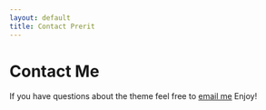 ```yaml
---
layout: default
title: Contact Prerit
---
```


<div class="container" id="contact">
  <h1 class="pageTitle">Contact Me</h1>
    <p>If you have questions about the theme feel free to <a href="mailto:prerit2010@gmail.com">email me</a> Enjoy!</p>
  </div>
  <!-- <form action="http://formspree.io/brimaidesigns@gmail.com" method="POST">
    <label for="name">Name</label>    
    <input type="text" id="name" name="name" class="full-width"><br>
    <label for="email">Email Address</label>
    <input type="email" id="email" name="_replyto" class="full-width"><br>
    <label for="message">Message</label>
    <textarea name="message" id="message" cols="30" rows="10" class="full-width"></textarea><br>
    <input type="submit" value="Send" class="button">
  </form> -->
</div>
